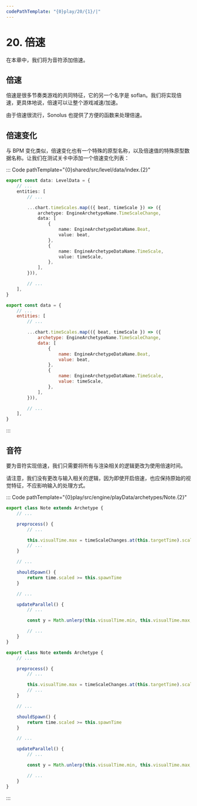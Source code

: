 ```yaml
---
codePathTemplate: "{0}play/20/{1}/|"
---
```


# 20. 倍速

在本章中，我们将为音符添加倍速。

## 倍速

倍速是很多节奏类游戏的共同特征，它的另一个名字是 soflan。我们将实现倍速，更具体地说，倍速可以让整个游戏减速/加速。

由于倍速很流行，Sonolus 也提供了方便的函数来处理倍速。

## 倍速变化

与 BPM 变化类似，倍速变化也有一个特殊的原型名称，以及倍速值的特殊原型数据名称。让我们在测试关卡中添加一个倍速变化列表：

::: Code pathTemplate="{0}shared/src/level/data/index.{2}"

```ts
export const data: LevelData = {
    // ...
    entities: [
        // ...

        ...chart.timeScales.map(({ beat, timeScale }) => ({
            archetype: EngineArchetypeName.TimeScaleChange,
            data: [
                {
                    name: EngineArchetypeDataName.Beat,
                    value: beat,
                },
                {
                    name: EngineArchetypeDataName.TimeScale,
                    value: timeScale,
                },
            ],
        })),

        // ...
    ],
}
```

```js
export const data = {
    // ...
    entities: [
        // ...

        ...chart.timeScales.map(({ beat, timeScale }) => ({
            archetype: EngineArchetypeName.TimeScaleChange,
            data: [
                {
                    name: EngineArchetypeDataName.Beat,
                    value: beat,
                },
                {
                    name: EngineArchetypeDataName.TimeScale,
                    value: timeScale,
                },
            ],
        })),

        // ...
    ],
}
```

:::

## 音符

要为音符实现倍速，我们只需要将所有与渲染相关的逻辑更改为使用倍速时间。

请注意，我们没有更改与输入相关的逻辑，因为即使开启倍速，也应保持原始的视觉特征，不应影响输入的处理方式。

::: Code pathTemplate="{0}play/src/engine/playData/archetypes/Note.{2}"

```ts
export class Note extends Archetype {
    // ...

    preprocess() {
        // ...

        this.visualTime.max = timeScaleChanges.at(this.targetTime).scaledTime
        // ...
    }

    // ...

    shouldSpawn() {
        return time.scaled >= this.spawnTime
    }

    // ...

    updateParallel() {
        // ...

        const y = Math.unlerp(this.visualTime.min, this.visualTime.max, time.scaled)

        // ...
    }
}
```

```js
export class Note extends Archetype {
    // ...

    preprocess() {
        // ...

        this.visualTime.max = timeScaleChanges.at(this.targetTime).scaledTime
        // ...
    }

    // ...

    shouldSpawn() {
        return time.scaled >= this.spawnTime
    }

    // ...

    updateParallel() {
        // ...

        const y = Math.unlerp(this.visualTime.min, this.visualTime.max, time.scaled)

        // ...
    }
}
```

:::
